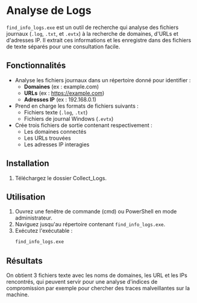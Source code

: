 # Analyse de Logs

`find_info_logs.exe` est un outil de recherche qui analyse des fichiers journaux (`.log`, `.txt`, et `.evtx`) à la recherche de domaines, d'URLs et d'adresses IP. Il extrait ces informations et les enregistre dans des fichiers de texte séparés pour une consultation facile.

## Fonctionnalités

- Analyse les fichiers journaux dans un répertoire donné pour identifier :
  - **Domaines** (ex : example.com)
  - **URLs** (ex : https://example.com)
  - **Adresses IP** (ex : 192.168.0.1)
- Prend en charge les formats de fichiers suivants :
  - Fichiers texte (`.log`, `.txt`)
  - Fichiers de journal Windows (`.evtx`)
- Crée trois fichiers de sortie contenant respectivement :
  - Les domaines connectés
  - Les URLs trouvées
  - Les adresses IP interagies

## Installation

1. Téléchargez le dossier Collect_Logs.

## Utilisation

1. Ouvrez une fenêtre de commande (cmd) ou PowerShell en mode administrateur.
2. Naviguez jusqu'au répertoire contenant `find_info_logs.exe`.
3. Exécutez l'exécutable :
   ```bash
   find_info_logs.exe

## Résultats

On obtient 3 fichiers texte avec les noms de domaines, les URL et les IPs rencontrés, qui peuvent servir pour une analyse d'indices de compromission par exemple pour chercher des traces malveillantes sur la machine.
